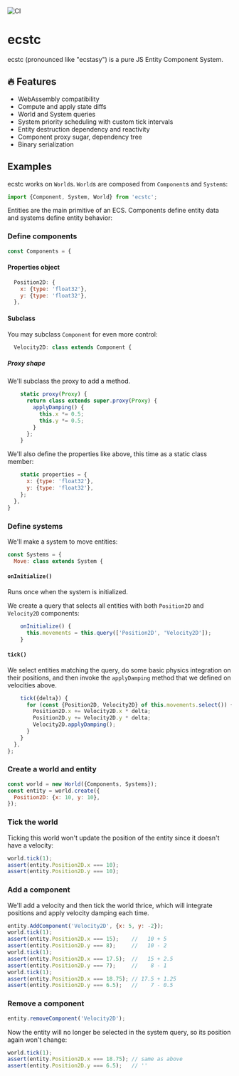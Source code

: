 ![CI](https://github.com/cha0s/ecstc/actions/workflows/ci.yml/badge.svg)

# ecstc

ecstc (pronounced like "ecstasy") is a pure JS Entity Component System.

## :fire: Features

- WebAssembly compatibility
- Compute and apply state diffs
- World and System queries
- System priority scheduling with custom tick intervals
- Entity destruction dependency and reactivity
- Component proxy sugar, dependency tree
- Binary serialization

## Examples

ecstc works on `World`s. `World`s are composed from `Component`s and `System`s:

```js
import {Component, System, World} from 'ecstc';
```

Entities are the main primitive of an ECS. Components define entity data and systems define entity behavior:

### Define components
```js
const Components = {
```

#### Properties object

```js
  Position2D: {
    x: {type: 'float32'},
    y: {type: 'float32'},
  },
```

#### Subclass

You may subclass `Component` for even more control:

```js
  Velocity2D: class extends Component {
```
##### Proxy shape

We'll subclass the proxy to add a method.

```js
    static proxy(Proxy) {
      return class extends super.proxy(Proxy) {
        applyDamping() {
          this.x *= 0.5;
          this.y *= 0.5;
        }
      };
    }

```
We'll also define the properties like above, this time as a static class member:
```js
    static properties = {
      x: {type: 'float32'},
      y: {type: 'float32'},
    };
  },
}
```
### Define systems

We'll make a system to move entities:
```js
const Systems = {
  Move: class extends System {
```

#### `onInitialize()`

Runs once when the system is initialized.

We create a query that selects all entities with both `Position2D` and `Velocity2D` components:
```js
    onInitialize() {
      this.movements = this.query(['Position2D', 'Velocity2D']);
    }
```
#### `tick()`

We select entities matching the query, do some basic physics integration on their positions, and then invoke the `applyDamping` method that we defined on velocities above.

```js
    tick({delta}) {
      for (const {Position2D, Velocity2D} of this.movements.select()) {
        Position2D.x += Velocity2D.x * delta;
        Position2D.y += Velocity2D.y * delta;
        Velocity2D.applyDamping();
      }
    }
  },
};
```
### Create a world and entity
```js
const world = new World({Components, Systems});
const entity = world.create({
  Position2D: {x: 10, y: 10},
});
```
### Tick the world

Ticking this world won't update the position of the entity since it doesn't have a velocity:

```js
world.tick(1);
assert(entity.Position2D.x === 10);
assert(entity.Position2D.y === 10);
```

### Add a component

We'll add a velocity and then tick the world thrice, which will integrate positions and apply velocity damping each time.

```js
entity.AddComponent('Velocity2D', {x: 5, y: -2});
world.tick(1);
assert(entity.Position2D.x === 15);    //   10 + 5
assert(entity.Position2D.y === 8);     //   10 - 2
world.tick(1);
assert(entity.Position2D.x === 17.5);  //   15 + 2.5
assert(entity.Position2D.y === 7);     //    8 - 1
world.tick(1);
assert(entity.Position2D.x === 18.75); // 17.5 + 1.25
assert(entity.Position2D.y === 6.5);   //    7 - 0.5
```
### Remove a component
```js
entity.removeComponent('Velocity2D');
```
Now the entity will no longer be selected in the system query, so its position again won't change:
```js
world.tick(1);
assert(entity.Position2D.x === 18.75); // same as above
assert(entity.Position2D.y === 6.5);   // ''
```
